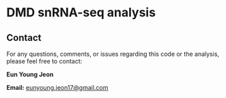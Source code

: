 # DMD snRNA-seq analysis

## Contact

For any questions, comments, or issues regarding this code or the analysis, please feel free to contact:

**Eun Young Jeon**

**Email:** eunyoung.jeon17@gmail.com
